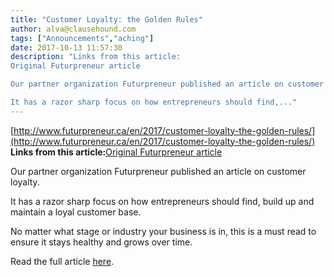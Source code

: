 ```yaml
---
title: "Customer Loyalty: the Golden Rules"
author: alva@clausehound.com
tags: ["Announcements","aching"]
date: 2017-10-13 11:57:30
description: "Links from this article:
Original Futurpreneur article

Our partner organization Futurpreneur published an article on customer loyalty.

It has a razor sharp focus on how entrepreneurs should find,..."
---
```


[http://www.futurpreneur.ca/en/2017/customer-loyalty-the-golden-rules/](http://www.futurpreneur.ca/en/2017/customer-loyalty-the-golden-rules/)
**Links from this article:**[Original Futurpreneur article](http://www.futurpreneur.ca/en/2017/customer-loyalty-the-golden-rules/)

Our partner organization Futurpreneur published an article on customer loyalty.

It has a razor sharp focus on how entrepreneurs should find, build up and maintain a loyal customer base.

No matter what stage or industry your business is in, this is a must read to ensure it stays healthy and grows over time.

Read the full article [here](http://www.futurpreneur.ca/en/2017/customer-loyalty-the-golden-rules/).